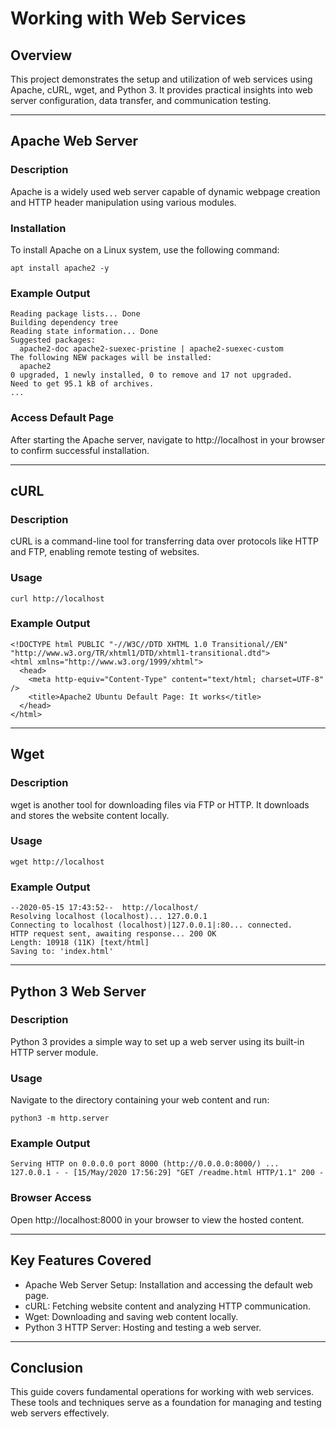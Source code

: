 # Working with Web Services

## Overview
This project demonstrates the setup and utilization of web services using Apache, cURL, wget, and Python 3. It provides practical insights into web server configuration, data transfer, and communication testing.

---

## Apache Web Server

### Description
Apache is a widely used web server capable of dynamic webpage creation and HTTP header manipulation using various modules.

### Installation
To install Apache on a Linux system, use the following command:
```
apt install apache2 -y
```

### Example Output
```
Reading package lists... Done
Building dependency tree       
Reading state information... Done
Suggested packages:
  apache2-doc apache2-suexec-pristine | apache2-suexec-custom
The following NEW packages will be installed:
  apache2
0 upgraded, 1 newly installed, 0 to remove and 17 not upgraded.
Need to get 95.1 kB of archives.
...
```

### Access Default Page
After starting the Apache server, navigate to http://localhost in your browser to confirm successful installation.

---

## cURL

### Description
cURL is a command-line tool for transferring data over protocols like HTTP and FTP, enabling remote testing of websites.

### Usage
```
curl http://localhost
```

### Example Output
```
<!DOCTYPE html PUBLIC "-//W3C//DTD XHTML 1.0 Transitional//EN" "http://www.w3.org/TR/xhtml1/DTD/xhtml1-transitional.dtd">
<html xmlns="http://www.w3.org/1999/xhtml">
  <head>
    <meta http-equiv="Content-Type" content="text/html; charset=UTF-8" />
    <title>Apache2 Ubuntu Default Page: It works</title>
  </head>
</html>
```

---

## Wget

### Description
wget is another tool for downloading files via FTP or HTTP. It downloads and stores the website content locally.

### Usage
```
wget http://localhost
```

### Example Output
```
--2020-05-15 17:43:52--  http://localhost/
Resolving localhost (localhost)... 127.0.0.1
Connecting to localhost (localhost)|127.0.0.1|:80... connected.
HTTP request sent, awaiting response... 200 OK
Length: 10918 (11K) [text/html]
Saving to: 'index.html'
```

---

## Python 3 Web Server

### Description
Python 3 provides a simple way to set up a web server using its built-in HTTP server module.

### Usage
Navigate to the directory containing your web content and run:
```
python3 -m http.server
```

### Example Output
```
Serving HTTP on 0.0.0.0 port 8000 (http://0.0.0.0:8000/) ...
127.0.0.1 - - [15/May/2020 17:56:29] "GET /readme.html HTTP/1.1" 200 -
```

### Browser Access
Open http://localhost:8000 in your browser to view the hosted content.

---

## Key Features Covered
- Apache Web Server Setup: Installation and accessing the default web page.
- cURL: Fetching website content and analyzing HTTP communication.
- Wget: Downloading and saving web content locally.
- Python 3 HTTP Server: Hosting and testing a web server.

---

## Conclusion
This guide covers fundamental operations for working with web services. These tools and techniques serve as a foundation for managing and testing web servers effectively.
